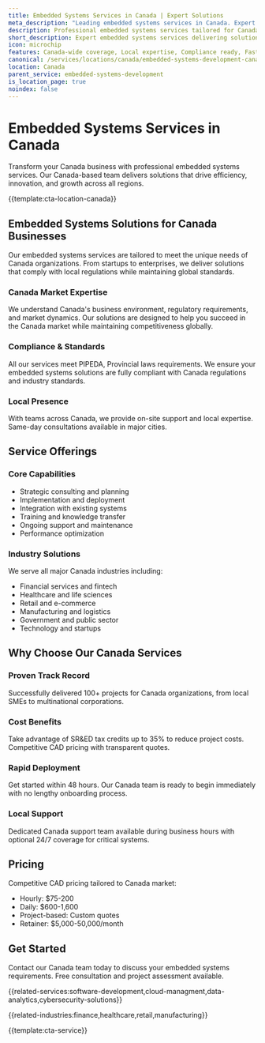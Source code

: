 ```yaml
---
title: Embedded Systems Services in Canada | Expert Solutions
meta_description: "Leading embedded systems services in Canada. Expert teams, proven results, SR&ED tax credits up to 35%. Get started today."
description: Professional embedded systems services tailored for Canada businesses
short_description: Expert embedded systems services delivering solutions across Canada.
icon: microchip
features: Canada-wide coverage, Local expertise, Compliance ready, Fast deployment, Cost-effective, Proven results
canonical: /services/locations/canada/embedded-systems-development-canada.html
location: Canada
parent_service: embedded-systems-development
is_location_page: true
noindex: false
---
```


# Embedded Systems Services in Canada

Transform your Canada business with professional embedded systems services. Our Canada-based team delivers solutions that drive efficiency, innovation, and growth across all regions.

{{template:cta-location-canada}}

## Embedded Systems Solutions for Canada Businesses

Our embedded systems services are tailored to meet the unique needs of Canada organizations. From startups to enterprises, we deliver solutions that comply with local regulations while maintaining global standards.

### Canada Market Expertise

We understand Canada's business environment, regulatory requirements, and market dynamics. Our solutions are designed to help you succeed in the Canada market while maintaining competitiveness globally.

### Compliance & Standards

All our services meet PIPEDA, Provincial laws requirements. We ensure your embedded systems solutions are fully compliant with Canada regulations and industry standards.

### Local Presence

With teams across Canada, we provide on-site support and local expertise. Same-day consultations available in major cities.

## Service Offerings

### Core Capabilities
- Strategic consulting and planning
- Implementation and deployment
- Integration with existing systems
- Training and knowledge transfer
- Ongoing support and maintenance
- Performance optimization

### Industry Solutions
We serve all major Canada industries including:
- Financial services and fintech
- Healthcare and life sciences
- Retail and e-commerce
- Manufacturing and logistics
- Government and public sector
- Technology and startups

## Why Choose Our Canada Services

### Proven Track Record
Successfully delivered 100+ projects for Canada organizations, from local SMEs to multinational corporations.

### Cost Benefits
Take advantage of SR&ED tax credits up to 35% to reduce project costs. Competitive CAD pricing with transparent quotes.

### Rapid Deployment
Get started within 48 hours. Our Canada team is ready to begin immediately with no lengthy onboarding process.

### Local Support
Dedicated Canada support team available during business hours with optional 24/7 coverage for critical systems.

## Pricing

Competitive CAD pricing tailored to Canada market:
- Hourly: $75-200
- Daily: $600-1,600
- Project-based: Custom quotes
- Retainer: $5,000-50,000/month

## Get Started

Contact our Canada team today to discuss your embedded systems requirements. Free consultation and project assessment available.

{{related-services:software-development,cloud-managment,data-analytics,cybersecurity-solutions}}

{{related-industries:finance,healthcare,retail,manufacturing}}

{{template:cta-service}}
